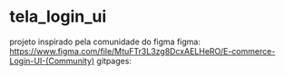 # tela_login_ui
projeto inspirado pela comunidade do figma
figma: https://www.figma.com/file/MtuFTr3L3zg8DcxAELHeRO/E-commerce-Login-UI-(Community) 
gitpages: 
